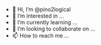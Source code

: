 - 👋 Hi, I’m @pino2logical
- 👀 I’m interested in ...
- 🌱 I’m currently learning ...
- 💞️ I’m looking to collaborate on ...
- 📫 How to reach me ...

<!---
pino2logical/pino2logical is a ✨ special ✨ repository because its `README.md` (this file) appears on your GitHub profile.
You can click the Preview link to take a look at your changes.
--->
